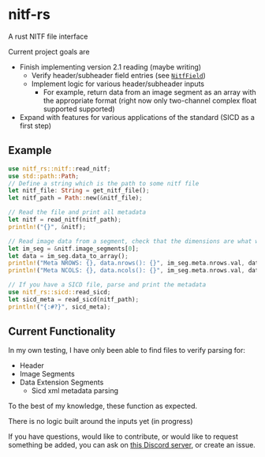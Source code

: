 # nitf-rs

A rust NITF file interface

Current project goals are
- Finish implementing version 2.1 reading (maybe writing)
  - Verify header/subheader field entries (see [`NitfField`](https://docs.rs/nitf-rs/0.1.4/nitf_rs/nitf_2_1/types/struct.NitfField.html))
  - Implement logic for various header/subheader inputs
      - For example, return data from an image segment as an array with the appropriate format (right now only two-channel complex float supported supported)
- Expand with features for various applications of the standard (SICD as a first step)


## Example

```rust
use nitf_rs::nitf::read_nitf;
use std::path::Path;
// Define a string which is the path to some nitf file
let nitf_file: String = get_nitf_file();
let nitf_path = Path::new(&nitf_file);

// Read the file and print all metadata
let nitf = read_nitf(nitf_path);
println!("{}", &nitf);

// Read image data from a segment, check that the dimensions are what we expect
let im_seg = &nitf.image_segments[0];
let data = im_seg.data_to_array();
println!("Meta NROWS: {}, data.nrows(): {}", im_seg.meta.nrows.val, data.nrows());
println!("Meta NCOLS: {}, data.ncols(): {}", im_seg.meta.nrows.val, data.ncols());

// If you have a SICD file, parse and print the metadata
use nitf_rs::sicd::read_sicd;
let sicd_meta = read_sicd(nitf_path);
println!("{:#?}", sicd_meta);
```

## Current Functionality

In my own testing, I have only been able to find files to verify parsing for:
- Header
- Image Segments
- Data Extension Segments
  - Sicd xml metadata parsing

To the best of my knowledge, these function as expected.

There is no logic built around the inputs yet (in progress)

If you have questions, would like to contribute, or would like to request
something be added, you can ask on [this Discord server](https://discord.gg/Kg7NwN4XgS), or create an issue.